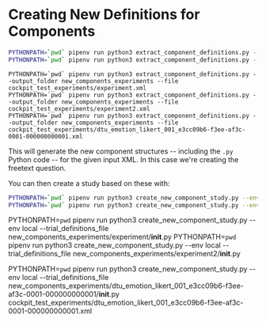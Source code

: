 # Creating New Definitions for Components

```bash
PYTHONPATH=`pwd` pipenv run python3 extract_component_definitions.py --output_folder new_components_test --file experiment_xml/freetexttest.xml
PYTHONPATH=`pwd` pipenv run python3 extract_component_definitions.py --output_folder new_components_test --file experiment_xml/checkboxgrouptest.xml
```

```
PYTHONPATH=`pwd` pipenv run python3 extract_component_definitions.py --output_folder new_components_experiments --file cockpit_test_experiments/experiment.xml
PYTHONPATH=`pwd` pipenv run python3 extract_component_definitions.py --output_folder new_components_experiments --file cockpit_test_experiments/experiment2.xml
PYTHONPATH=`pwd` pipenv run python3 extract_component_definitions.py --output_folder new_components_experiments --file cockpit_test_experiments/dtu_emotion_likert_001_e3cc09b6-f3ee-af3c-0001-000000000001.xml
```




This will generate the new component structures -- including the `.py` Python code -- for the given input XML.  In this case we're creating the freetext question.

You can then create a study based on these with:

```bash
PYTHONPATH=`pwd` pipenv run python3 create_new_component_study.py --env local --trial_definitions_file new_components_test/freetexttest.xml.py
PYTHONPATH=`pwd` pipenv run python3 create_new_component_study.py --env local --trial_definitions_file new_components_test/checkboxgrouptest.xml.py
```

PYTHONPATH=`pwd` pipenv run python3 create_new_component_study.py --env local --trial_definitions_file new_components_experiments/experiment/__init__.py
PYTHONPATH=`pwd` pipenv run python3 create_new_component_study.py --env local --trial_definitions_file new_components_experiments/experiment2/__init__.py

PYTHONPATH=`pwd` pipenv run python3 create_new_component_study.py --env local --trial_definitions_file new_components_experiments/dtu_emotion_likert_001_e3cc09b6-f3ee-af3c-0001-000000000001/__init__.py
cockpit_test_experiments/dtu_emotion_likert_001_e3cc09b6-f3ee-af3c-0001-000000000001.xml